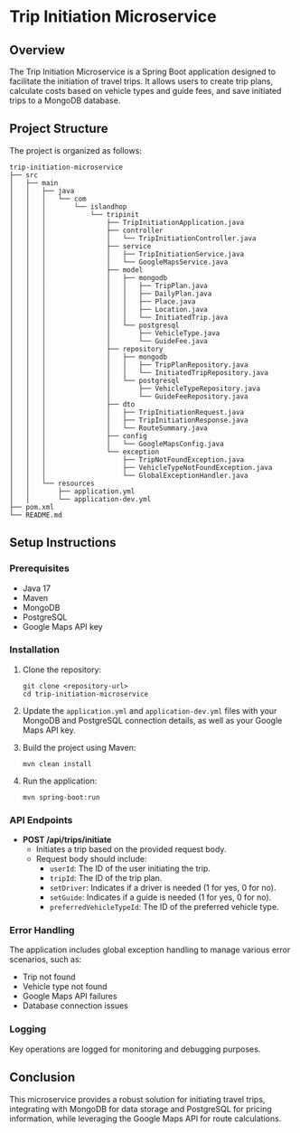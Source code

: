 # Trip Initiation Microservice

## Overview
The Trip Initiation Microservice is a Spring Boot application designed to facilitate the initiation of travel trips. It allows users to create trip plans, calculate costs based on vehicle types and guide fees, and save initiated trips to a MongoDB database.

## Project Structure
The project is organized as follows:

```
trip-initiation-microservice
├── src
│   ├── main
│   │   ├── java
│   │   │   └── com
│   │   │       └── islandhop
│   │   │           └── tripinit
│   │   │               ├── TripInitiationApplication.java
│   │   │               ├── controller
│   │   │               │   └── TripInitiationController.java
│   │   │               ├── service
│   │   │               │   ├── TripInitiationService.java
│   │   │               │   └── GoogleMapsService.java
│   │   │               ├── model
│   │   │               │   ├── mongodb
│   │   │               │   │   ├── TripPlan.java
│   │   │               │   │   ├── DailyPlan.java
│   │   │               │   │   ├── Place.java
│   │   │               │   │   ├── Location.java
│   │   │               │   │   └── InitiatedTrip.java
│   │   │               │   └── postgresql
│   │   │               │       ├── VehicleType.java
│   │   │               │       └── GuideFee.java
│   │   │               ├── repository
│   │   │               │   ├── mongodb
│   │   │               │   │   ├── TripPlanRepository.java
│   │   │               │   │   └── InitiatedTripRepository.java
│   │   │               │   └── postgresql
│   │   │               │       ├── VehicleTypeRepository.java
│   │   │               │       └── GuideFeeRepository.java
│   │   │               ├── dto
│   │   │               │   ├── TripInitiationRequest.java
│   │   │               │   ├── TripInitiationResponse.java
│   │   │               │   └── RouteSummary.java
│   │   │               ├── config
│   │   │               │   └── GoogleMapsConfig.java
│   │   │               └── exception
│   │   │                   ├── TripNotFoundException.java
│   │   │                   ├── VehicleTypeNotFoundException.java
│   │   │                   └── GlobalExceptionHandler.java
│   │   └── resources
│   │       ├── application.yml
│   │       └── application-dev.yml
├── pom.xml
└── README.md
```

## Setup Instructions

### Prerequisites
- Java 17
- Maven
- MongoDB
- PostgreSQL
- Google Maps API key

### Installation
1. Clone the repository:
   ```
   git clone <repository-url>
   cd trip-initiation-microservice
   ```

2. Update the `application.yml` and `application-dev.yml` files with your MongoDB and PostgreSQL connection details, as well as your Google Maps API key.

3. Build the project using Maven:
   ```
   mvn clean install
   ```

4. Run the application:
   ```
   mvn spring-boot:run
   ```

### API Endpoints
- **POST /api/trips/initiate**
  - Initiates a trip based on the provided request body.
  - Request body should include:
    - `userId`: The ID of the user initiating the trip.
    - `tripId`: The ID of the trip plan.
    - `setDriver`: Indicates if a driver is needed (1 for yes, 0 for no).
    - `setGuide`: Indicates if a guide is needed (1 for yes, 0 for no).
    - `preferredVehicleTypeId`: The ID of the preferred vehicle type.

### Error Handling
The application includes global exception handling to manage various error scenarios, such as:
- Trip not found
- Vehicle type not found
- Google Maps API failures
- Database connection issues

### Logging
Key operations are logged for monitoring and debugging purposes.

## Conclusion
This microservice provides a robust solution for initiating travel trips, integrating with MongoDB for data storage and PostgreSQL for pricing information, while leveraging the Google Maps API for route calculations.